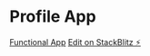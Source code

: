 # Profile App

[Functional App](https://react-zlefrs.stackblitz.io)
[Edit on StackBlitz ⚡️](https://stackblitz.com/edit/react-zlefrs)
